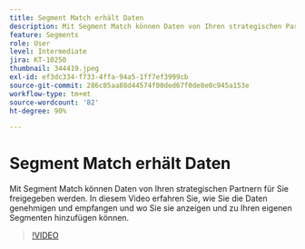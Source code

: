 ```yaml
---
title: Segment Match erhält Daten
description: Mit Segment Match können Daten von Ihren strategischen Partnern für Sie freigegeben werden. In diesem Video erfahren Sie, wie Sie die Daten genehmigen und empfangen und wo Sie sie anzeigen und zu Ihren eigenen Segmenten hinzufügen können.
feature: Segments
role: User
level: Intermediate
jira: KT-10250
thumbnail: 344419.jpeg
exl-id: ef3dc334-f733-4ffa-94a5-1ff7ef3999cb
source-git-commit: 286c85aa88d44574f00ded67f0de8e0c945a153e
workflow-type: tm+mt
source-wordcount: '82'
ht-degree: 90%

---
```


# Segment Match erhält Daten

Mit Segment Match können Daten von Ihren strategischen Partnern für Sie freigegeben werden. In diesem Video erfahren Sie, wie Sie die Daten genehmigen und empfangen und wo Sie sie anzeigen und zu Ihren eigenen Segmenten hinzufügen können.

>[!VIDEO](https://video.tv.adobe.com/v/3417573/?learn=on&enablevpops&captions=ger)

